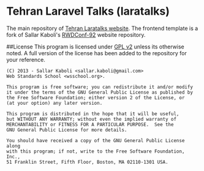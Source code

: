 Tehran Laravel Talks (laratalks)
===========

The main repository of [Tehran Laratalks website](http://www.laratalks.com). The frontend template is a fork of
Sallar Kaboli's [RWDConf-92](https://github.com/sallar/rwd-conf-92) website repository.

##License
This program is licensed under [GPL v2](http://choosealicense.com/licenses/gpl-v2/) unless its otherwise noted. A full version of the license has been added to the repository for your reference.

    (C) 2013 - Sallar Kaboli <sallar.kaboli@gmail.com>
    Web Standards School <wsschool.org>.

    This program is free software; you can redistribute it and/or modify
    it under the terms of the GNU General Public License as published by
    the Free Software Foundation; either version 2 of the License, or
    (at your option) any later version.

    This program is distributed in the hope that it will be useful,
    but WITHOUT ANY WARRANTY; without even the implied warranty of
    MERCHANTABILITY or FITNESS FOR A PARTICULAR PURPOSE.  See the
    GNU General Public License for more details.

    You should have received a copy of the GNU General Public License along
    with this program; if not, write to the Free Software Foundation, Inc.,
    51 Franklin Street, Fifth Floor, Boston, MA 02110-1301 USA.
